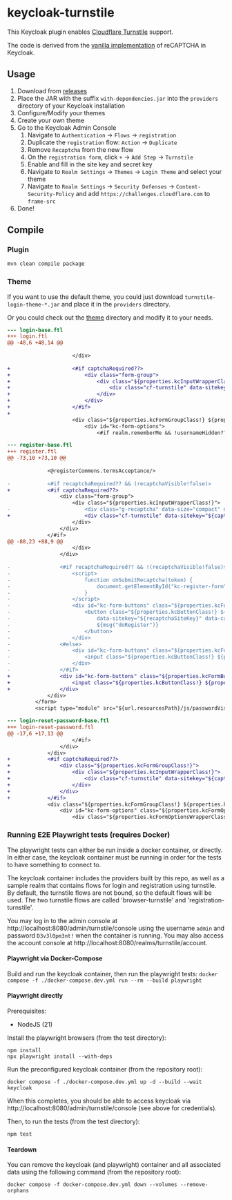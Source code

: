 # keycloak-turnstile

This Keycloak plugin enables [Cloudflare Turnstile](https://developers.cloudflare.com/turnstile/) support.

The code is derived from the [vanilla implementation](https://github.com/keycloak/keycloak/blob/main/services/src/main/java/org/keycloak/authentication/forms/RegistrationRecaptcha.java) of reCAPTCHA in Keycloak.

## Usage

1. Download from [releases](https://github.com/panpaul/keycloak-turnstile/releases)
2. Place the JAR with the suffix `with-dependencies.jar` into the `providers` directory of your Keycloak installation
3. Configure/Modify your themes
4. Create your own theme
5. Go to the Keycloak Admin Console
    1. Navigate to `Authentication` -> `Flows` -> `registration`
    2. Duplicate the `registration` flow: `Action` -> `Duplicate`
    3. Remove `Recaptcha` from the new flow
    4. On the `registration form`, click `+` -> `Add Step` -> `Turnstile`
    5. Enable and fill in the site key and secret key
    6. Navigate to `Realm Settings` -> `Themes` -> `Login Theme` and select your theme
    7. Navigate to `Realm Settings` -> `Security Defenses` -> `Content-Security-Policy` and add `https://challenges.cloudflare.com` to `frame-src`
6. Done!

## Compile

### Plugin

```bash
mvn clean compile package
```

### Theme
 
If you want to use the default theme, you could just download `turnstile-login-theme-*.jar` and place it in the `providers` directory.

Or you could check out the [theme](./theme) directory and modify it to your needs.

```diff
--- login-base.ftl
+++ login.ftl
@@ -48,6 +48,14 @@
 
                     </div>
 
+                    <#if captchaRequired??>
+                        <div class="form-group">
+                            <div class="${properties.kcInputWrapperClass!}">
+                                <div class="cf-turnstile" data-sitekey="${captchaSiteKey}" data-action="${captchaAction}" data-language="${captchaLanguage}"></div>
+                            </div>
+                        </div>
+                    </#if>
+
                     <div class="${properties.kcFormGroupClass!} ${properties.kcFormSettingClass!}">
                         <div id="kc-form-options">
                             <#if realm.rememberMe && !usernameHidden??>

```

```diff
--- register-base.ftl
+++ register.ftl
@@ -73,10 +73,10 @@
 
             <@registerCommons.termsAcceptance/>
 
-            <#if recaptchaRequired?? && (recaptchaVisible!false)>
+            <#if captchaRequired??>
                 <div class="form-group">
                     <div class="${properties.kcInputWrapperClass!}">
-                        <div class="g-recaptcha" data-size="compact" data-sitekey="${recaptchaSiteKey}" data-action="${recaptchaAction}"></div>
+                        <div class="cf-turnstile" data-sitekey="${captchaSiteKey}" data-action="${captchaAction}" data-language="${captchaLanguage}"></div>
                     </div>
                 </div>
             </#if>
@@ -88,23 +88,9 @@
                     </div>
                 </div>
 
-                <#if recaptchaRequired?? && !(recaptchaVisible!false)>
-                    <script>
-                        function onSubmitRecaptcha(token) {
-                            document.getElementById("kc-register-form").submit();
-                        }
-                    </script>
-                    <div id="kc-form-buttons" class="${properties.kcFormButtonsClass!}">
-                        <button class="${properties.kcButtonClass!} ${properties.kcButtonPrimaryClass!} ${properties.kcButtonBlockClass!} ${properties.kcButtonLargeClass!} g-recaptcha" 
-                            data-sitekey="${recaptchaSiteKey}" data-callback='onSubmitRecaptcha' data-action='${recaptchaAction}' type="submit">
-                            ${msg("doRegister")}
-                        </button>
-                    </div>
-                <#else>
-                    <div id="kc-form-buttons" class="${properties.kcFormButtonsClass!}">
-                        <input class="${properties.kcButtonClass!} ${properties.kcButtonPrimaryClass!} ${properties.kcButtonBlockClass!} ${properties.kcButtonLargeClass!}" type="submit" value="${msg("doRegister")}"/>
-                    </div>
-                </#if>
+                <div id="kc-form-buttons" class="${properties.kcFormButtonsClass!}">
+                    <input class="${properties.kcButtonClass!} ${properties.kcButtonPrimaryClass!} ${properties.kcButtonBlockClass!} ${properties.kcButtonLargeClass!}" type="submit" value="${msg("doRegister")}"/>
+                </div>
             </div>
         </form>
         <script type="module" src="${url.resourcesPath}/js/passwordVisibility.js"></script>

```

```diff
--- login-reset-password-base.ftl
+++ login-reset-password.ftl
@@ -17,6 +17,13 @@
                     </#if>
                 </div>
             </div>
+            <#if captchaRequired??>
+                <div class="${properties.kcFormGroupClass!}">
+                    <div class="${properties.kcInputWrapperClass!}">
+                        <div class="cf-turnstile" data-sitekey="${captchaSiteKey}" data-action="${captchaAction}" data-language="${captchaLanguage}"></div>
+                    </div>
+                </div>
+            </#if>
             <div class="${properties.kcFormGroupClass!} ${properties.kcFormSettingClass!}">
                 <div id="kc-form-options" class="${properties.kcFormOptionsClass!}">
                     <div class="${properties.kcFormOptionsWrapperClass!}">
```

### Running E2E Playwright tests (requires Docker)

The playwright tests can either be run inside a docker container, or directly.  In either case, the keycloak container must be running in order for the tests to have something to connect to.

The keycloak container includes the providers built by this repo, as well as a sample realm that contains flows for login and registration using turnstile.  By default, the turnstile flows are not bound, so the default flows will be used.  The two turnstile flows are called 'browser-turnstile' and 'registration-turnstile'.

You may log in to the admin console at http://localhost:8080/admin/turnstile/console using the username `admin` and password `D3v3l0pm3nt!` when the container is running.  You may also access the account console at http://localhost:8080/realms/turnstile/account.

#### Playwright via Docker-Compose

Build and run the keycloak container, then run the playwright tests:
`docker compose -f ./docker-compose.dev.yml run --rm --build playwright`

#### Playwright directly

Prerequisites:
- NodeJS (21)

Install the playwright browsers (from the test directory):
```
npm install
npx playwright install --with-deps
```

Run the preconfigured keycloak container (from the repository root):
```
docker compose -f ./docker-compose.dev.yml up -d --build --wait keycloak
```

When this completes, you should be able to access keycloak via http://localhost:8080/admin/turnstile/console (see above for credentials).

Then, to run the tests (from the test directory):
```
npm test
```

#### Teardown

You can remove the keycloak (and playwright) container and all associated data using the following command (from the repository root):
```
docker compose -f docker-compose.dev.yml down --volumes --remove-orphans
```